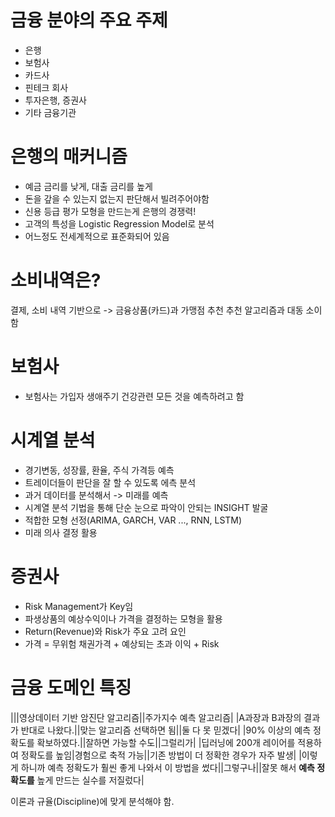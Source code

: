 # 금융 분야의 주요 주제

- 은행
- 보험사
- 카드사
- 핀테크 회사
- 투자은행, 증권사
- 기타 금융기관


# 은행의 매커니즘
- 예금 금리를 낮게, 대출 금리를 높게
- 돈을 갚을 수 있는지 없는지 판단해서 빌려주어야함
- 신용 등급 평가 모형을 만드는게 은행의 경쟁력!
- 고객의 특성을 Logistic Regression Model로 분석
- 어느정도 전세계적으로 표준화되어 있음


# 소비내역은?

결제, 소비 내역 기반으로 -> 금융상품(카드)과 가맹점 추천
추천 알고리즘과 대동 소이 함

# 보험사
- 보험사는 가입자 생애주기 건강관련 모든 것을 예측하려고 함

# 시계열 분석
- 경기변동, 성장률, 환율, 주식 가격등 예측
- 트레이더들이 판단을 잘 할 수 있도록 에측 분석
- 과거 데이터를 분석해서 -> 미래를 예측
- 시계열 분석 기법을 통해 단순 눈으로 파악이 안되는 INSIGHT 발굴
- 적합한 모형 선정(ARIMA, GARCH, VAR ..., RNN, LSTM)
- 미래 의사 결정 활용

# 증권사
- Risk Management가 Key임
- 파생상품의 예상수익이나 가격을 결정하는 모형을 활용
- Return(Revenue)와 Risk가 주요 고려 요인
- 가격 = 무위험 채권가격 + 예상되는 초과 이익 + Risk

# 금융 도메인 특징
|||영상데이터 기반 암진단 알고리즘||주가지수 예측 알고리즘|
|A과장과 B과장의 결과가 반대로 나왔다.||맞는 알고리즘 선택하면 됨||둘 다 못 믿겠다|
|90% 이상의 예측 정확도를 확보하였다.||잘하면 가능할 수도||그럴리가|
|딥러닝에 200개 레이어를 적용하여 정확도를 높임|경험으로 축적 가능||기존 방법이 더 정확한 경우가 자주 발생|
|이렇게 하니까 예측 정확도가 훨씬 좋게 나와서 이 방법을 썼다||그렇구나||잘못 해서 **예측 정확도를** 높게 만드는 실수를 저질렀다|

이론과 규율(Discipline)에 맞게 분석해야 함.